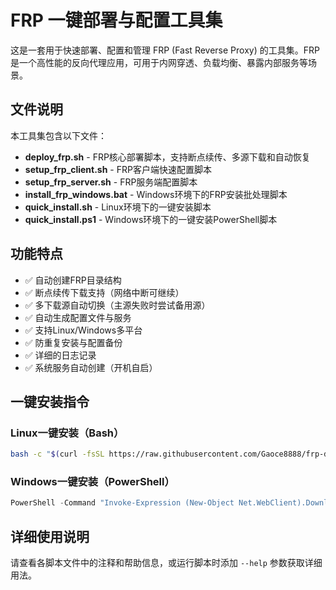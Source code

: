 # FRP 一键部署与配置工具集

这是一套用于快速部署、配置和管理 FRP (Fast Reverse Proxy) 的工具集。FRP 是一个高性能的反向代理应用，可用于内网穿透、负载均衡、暴露内部服务等场景。

## 文件说明

本工具集包含以下文件：

- **deploy_frp.sh** - FRP核心部署脚本，支持断点续传、多源下载和自动恢复
- **setup_frp_client.sh** - FRP客户端快速配置脚本
- **setup_frp_server.sh** - FRP服务端配置脚本
- **install_frp_windows.bat** - Windows环境下的FRP安装批处理脚本
- **quick_install.sh** - Linux环境下的一键安装脚本
- **quick_install.ps1** - Windows环境下的一键安装PowerShell脚本

## 功能特点

- ✅ 自动创建FRP目录结构
- ✅ 断点续传下载支持（网络中断可继续）
- ✅ 多下载源自动切换（主源失败时尝试备用源）
- ✅ 自动生成配置文件与服务
- ✅ 支持Linux/Windows多平台
- ✅ 防重复安装与配置备份
- ✅ 详细的日志记录
- ✅ 系统服务自动创建（开机自启）

## 一键安装指令

### Linux一键安装（Bash）

```bash
bash -c "$(curl -fsSL https://raw.githubusercontent.com/Gaoce8888/frp-deploy-tools/main/quick_install.sh)"
```

### Windows一键安装（PowerShell）

```powershell
PowerShell -Command "Invoke-Expression (New-Object Net.WebClient).DownloadString('https://raw.githubusercontent.com/Gaoce8888/frp-deploy-tools/main/quick_install.ps1')"
```

## 详细使用说明

请查看各脚本文件中的注释和帮助信息，或运行脚本时添加 `--help` 参数获取详细用法。
